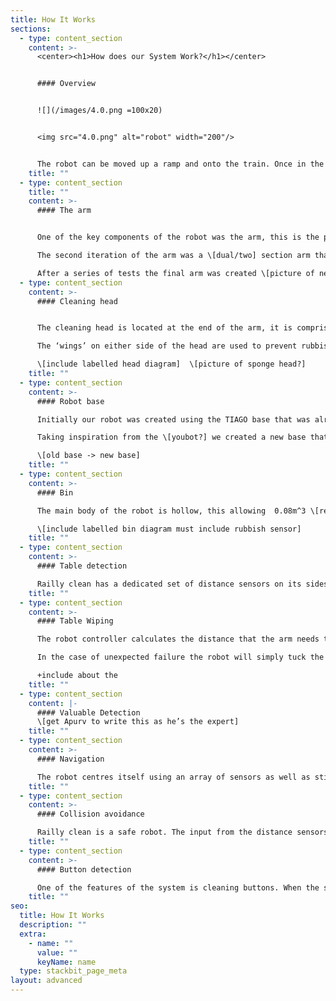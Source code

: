 ```yaml
---
title: How It Works
sections:
  - type: content_section
    content: >-
      <center><h1>How does our System Work?</h1></center>


      #### Overview


      ![](/images/4.0.png =100x20)


      <img src="4.0.png" alt="robot" width="200"/>


      The robot can be moved up a ramp and onto the train. Once in the carriage it will centre itself using the stickers. It moves forward through the carriage, using the distance sensors on the side to detect tables. Upon reaching a table the robot moves into position to begin wiping as well as opening its bin compartment. Before each wipe it assesses whether there are any valuables in the way, if there are then it avoids that section of the table. If there is only rubbish in the way then the robot will wipe the table, using a sponge attached to the end of the arm to clean the table, while pulling rubbish towards it and into it’s integrated bin compartment. Once a table has been cleaned the robot reverts back to the state where it’s looking for tables and finding and cleaning them as it goes. Once it reaches the end of the carriage it will turn around and clean the tables on the other side of the carriage. Once all the tables have been cleaned and the robot has reached the end of the carriage it uses its camera to detect the button and cleans and presses it
    title: ""
  - type: content_section
    title: ""
    content: >-
      #### The arm


      One of the key components of the robot was the arm, this is the part of the robot that underwent the most changes as the project progressed. Initially we were going to use a standard arm the \[insert arm name here] however it soon proved to be too small and ineffective for the job. 

      The second iteration of the arm was a \[dual/two] section arm that allowed for movement in the middle \[picture of sweeping using this arm]. This arm had problems, principally that it was too large and didn’t tuck down to a small enough size to allow the robot to move through the door of the train.

      After a series of tests the final arm was created \[picture of new arm, and potentially some of the rejects]. This new arm allowed the same sweeping motion as the first one but was a much more flexible design which allowed the arm to tuck into a much smaller footprint \[armprint]. This new arm design proved to be difficult to control, the added joint mean that a dedicated kinematics function had to be created to calculate the position that the arm needs to be in to allow it to carry out a sweeping motion.
  - type: content_section
    content: >-
      #### Cleaning head


      The cleaning head is located at the end of the arm, it is comprised of a sponge and main section which is used to clean the tables as well as an appendage which is used to clean and press buttons.

      The ‘wings’ on either side of the head are used to prevent rubbish being pushed out of the way, instead guiding it into the middle of the head so that it ends up in the bin. The pressure sensor is used for feedback so the controller knows that the robot is applying enough pressure to the table to clean effectively. The middle section also contains space for a sponge head that will be added to the physical product to allow the robot to clean.\

      \[include labelled head diagram]  \[picture of sponge head?]
    title: ""
  - type: content_section
    content: >-
      #### Robot base

      Initially our robot was created using the TIAGO base that was already present in webots. This off-the-shelf component allowed us to begin working on the movement and detection functions of the robot immediately. However the base included several components that we didn’t need and had several flaws such as instability and lacked the ability to turn in a small enough circle. 

      Taking inspiration from the \[youbot?] we created a new base that uses mechanum wheels. These allow the robot to move in all directions without rotation, making the cleaning process faster and the robot more efficient .

      \[old base -> new base]
    title: ""
  - type: content_section
    content: >-
      #### Bin

      The main body of the robot is hollow, this allowing  0.08m^3 \[remove] of rubbish collected from the tables to be stored in it. On the bin side of the robot the body is split in half, the top section is hinged and controlled by a motor. When the system is in place for wiping the table, the bin opens and accepts rubbish falling in. Between tables the bin is closed. The interior of the robot contains a sensor, which is used to tell when the bin is full. \[what do we do?]

      \[include labelled bin diagram must include rubbish sensor]
    title: ""
  - type: content_section
    content: >-
      #### Table detection

      Railly clean has a dedicated set of distance sensors on its sides. As the system moves through the carriage the sensors are constantly scanning perpeddicaulr to the direction of movement. The reading are fed back into the controller. The controller processes these inputs \[?] and a certain input means that a table has been detected.
    title: ""
  - type: content_section
    content: >-
      #### Table Wiping

      The robot controller calculates the distance that the arm needs to move and wipe out based on the readings given by the distance sensors on the side of the robot. The kinematics function then works out the movements necessary by the arm

      In the case of unexpected failure the robot will simply tuck the arm back into it’s deactived position, making the system robust and preventing the robot getting stuck during cleaning. 

      +include about the
    title: ""
  - type: content_section
    content: |-
      #### Valuable Detection
      \[get Apurv to write this as he’s the expert]
    title: ""
  - type: content_section
    content: >-
      #### Navigation

      The robot centres itself using an array of sensors as well as stickers at each end of the carriage. If, during the normal operation on the train the robot ends up not being centred in the aisle then it uses the camera to find the sticker at the other end of the carriage and centres itself relative to that.
    title: ""
  - type: content_section
    content: >-
      #### Collision avoidance

      Railly clean is a safe robot. The input from the distance sensors is constantly fed into the controller to make sure that the robot isn’t about to collide. In the event of an object being in the way of the robot the robot uses its camera to distinguish between the end of the carriage (identified using a sticker) and any other object.
    title: ""
  - type: content_section
    content: >-
      #### Button detection

      One of the features of the system is cleaning buttons. When the system has completed the cleaning of a carriage it will clean the buttons used to open the door \[maybe – check here]
    title: ""
seo:
  title: How It Works
  description: ""
  extra:
    - name: ""
      value: ""
      keyName: name
  type: stackbit_page_meta
layout: advanced
---
```

